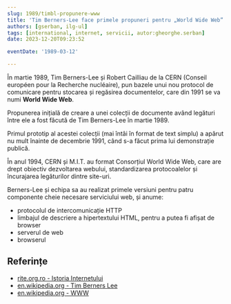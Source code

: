 ```yaml
---
slug: 1989/timbl-propunere-www
title: 'Tim Berners-Lee face primele propuneri pentru „World Wide Web”'
authors: [gserban, ilg-ul]
tags: [international, internet, servicii, autor:gheorghe.serban]
date: 2023-12-20T09:23:52

eventDate: '1989-03-12'

---
```


În martie 1989, Tim Berners-Lee și Robert Cailliau de la CERN
(Conseil européen pour la Recherche nucléaire),
pun bazele unui nou protocol de comunicare
pentru stocarea și regăsirea documentelor,
care din 1991 se va numi **World Wide Web**.

<!-- truncate -->

Propunerea inițială de creare a unei colecții de documente având legături
între ele a fost făcută de Tim Berners-Lee în martie 1989.

Primul prototip al acestei colecții (mai întâi în format de text simplu) a
apărut nu mult înainte de decembrie 1991, când s-a făcut prima lui
demonstrație publică.

În anul 1994, CERN și M.I.T. au format Consorțiul World Wide Web, care are
drept obiectiv dezvoltarea webului, standardizarea protocoalelor și
încurajarea legăturilor dintre site-uri.

Berners-Lee și echipa sa au realizat primele versiuni pentru patru
componente cheie necesare serviciului web, și anume:

- protocolul de intercomunicație HTTP
- limbajul de descriere a hipertextului HTML, pentru a putea fi afișat de browser
- serverul de web
- browserul

## Referințe

- [rite.org.ro - Istoria Internetului](https://rite.org.ro/istoria-internetului/)
- [en.wikipedia.org - Tim Berners Lee](https://en.wikipedia.org/wiki/Tim_Berners-Lee)
- [en.wikipedia.org - WWW](https://en.wikipedia.org/wiki/World_Wide_Web)
